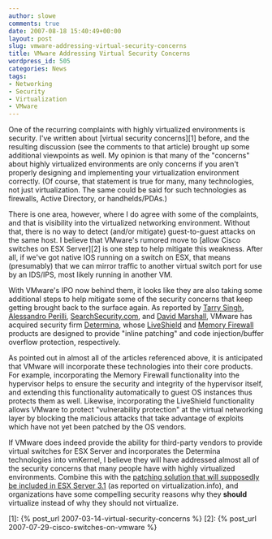 ```yaml
---
author: slowe
comments: true
date: 2007-08-18 15:40:49+00:00
layout: post
slug: vmware-addressing-virtual-security-concerns
title: VMware Addressing Virtual Security Concerns
wordpress_id: 505
categories: News
tags:
- Networking
- Security
- Virtualization
- VMware
---
```


One of the recurring complaints with highly virtualized environments is security. I've written about [virtual security concerns][1] before, and the resulting discussion (see the comments to that article) brought up some additional viewpoints as well. My opinion is that many of the "concerns" about highly virtualized environments are only concerns if you aren't properly designing and implementing your virtualization environment correctly. (Of course, that statement is true for many, many technologies, not just virtualization. The same could be said for such technologies as firewalls, Active Directory, or handhelds/PDAs.)

There is one area, however, where I do agree with some of the complaints, and that is visibility into the virtualized networking environment. Without that, there is no way to detect (and/or mitigate) guest-to-guest attacks on the same host. I believe that VMware's rumored move to [allow Cisco switches on ESX Server][2] is one step to help mitigate this weakness. After all, if we've got native IOS running on a switch on ESX, that means (presumably) that we can mirror traffic to another virtual switch port for use by an IDS/IPS, most likely running in another VM.

With VMware's IPO now behind them, it looks like they are also taking some additional steps to help mitigate some of the security concerns that keep getting brought back to the surface again. As reported by [Tarry Singh](http://tarrysingh.blogspot.com/2007/08/vmware-acquires-security-firm-determina.html), [Alessandro Perilli](http://www.virtualization.info/2007/08/vmware-acquires-determina.html), [SearchSecurity.com](http://searchsecurity.techtarget.com/originalContent/0,289142,sid14_gci1268544,00.html), and [David Marshall](http://vmblog.com/archive/2007/08/18/vmware-quietly-acquires-determina-and-its-host-intrusion-prevention.aspx), VMware has acquired security firm [Determina](http://www.determina.com/), whose [LiveShield](http://www.determina.com/products/liveshield.asp) and [Memory Firewall](http://www.determina.com/products/memory_firewall.asp) products are designed to provide "inline patching" and code injection/buffer overflow protection, respectively.

As pointed out in almost all of the articles referenced above, it is anticipated that VMware will incorporate these technologies into their core products. For example, incorporating the Memory Firewall functionality into the hypervisor helps to ensure the security and integrity of the hypervisor itself, and extending this functionality automatically to guest OS instances thus protects them as well. Likewise, incorporating the LiveShield functionality allows VMware to protect "vulnerability protection" at the virtual networking layer by blocking the malicious attacks that take advantage of exploits which have not yet been patched by the OS vendors.

If VMware does indeed provide the ability for third-party vendors to provide virtual switches for ESX Server and incorporates the Determina technologies into vmKernel, I believe they will have addressed almost all of the security concerns that many people have with highly virtualized environments. Combine this with the [patching solution that will supposedly be included in ESX Server 3.1](http://www.virtualization.info/2007/08/vmware-partners-with-shavlik-for-new.html) (as reported on virtualization.info), and organizations have some compelling security reasons why they **should** virtualize instead of why they should not virtualize.

[1]: {% post_url 2007-03-14-virtual-security-concerns %}
[2]: {% post_url 2007-07-29-cisco-switches-on-vmware %}
